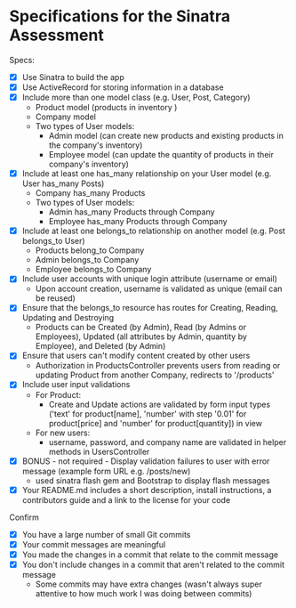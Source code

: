 # Specifications for the Sinatra Assessment

Specs:
- [x] Use Sinatra to build the app
- [x] Use ActiveRecord for storing information in a database
- [x] Include more than one model class (e.g. User, Post, Category)  
  - Product model (products in inventory )
  - Company model  
  - Two types of User models:
    - Admin model (can create new products and existing products in the company's inventory)  
    - Employee model (can update the quantity of products in their company's inventory)
- [x] Include at least one has_many relationship on your User model (e.g. User has_many Posts)  
  - Company has_many Products
  - Two types of User models:
    - Admin has_many Products through Company  
    - Employee has_many Products through Company
- [x] Include at least one belongs_to relationship on another model (e.g. Post belongs_to User)
  - Products belong_to Company
  - Admin belongs_to Company
  - Employee belongs_to Company
- [x] Include user accounts with unique login attribute (username or email)
  - Upon account creation, username is validated as unique (email can be reused)
- [x] Ensure that the belongs_to resource has routes for Creating, Reading, Updating and Destroying  
  - Products can be Created (by Admin), Read (by Admins or Employees), Updated (all attributes by Admin, quantity by Employee), and Deleted (by Admin)
- [x] Ensure that users can't modify content created by other users
  - Authorization in ProductsController prevents users from reading or updating Product from another Company, redirects to '/products'
- [x] Include user input validations  
  - For Product:  
    - Create and Update actions are validated by form input types ('text' for product[name], 'number' with step '0.01' for product[price] and 'number' for product[quantity]) in view
  - For new users:  
    - username, password, and company name are validated in helper methods in UsersController
- [x] BONUS - not required - Display validation failures to user with error message (example form URL e.g. /posts/new)
  - used sinatra flash gem and Bootstrap to display flash messages
- [x] Your README.md includes a short description, install instructions, a contributors guide and a link to the license for your code

Confirm
- [x] You have a large number of small Git commits
- [x] Your commit messages are meaningful
- [x] You made the changes in a commit that relate to the commit message
- [x] You don't include changes in a commit that aren't related to the commit message
  - Some commits may have extra changes (wasn't always super attentive to how much work I was doing between commits)
